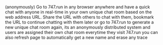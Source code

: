 (anonymously) Go to 747.run in any browser anywhere and have a quick chat with anyone in real-time in your own unique chat room based on the web address URL. Share the URL with others to chat with them, bookmark the URL to continue chatting with them later or go to 747.run to generate a new unique chat room again, its an anonymously distributed system and users are assigned their own chat room everytime they visit 747.run you can also refresh page to automatically get a new name and erase any trace

